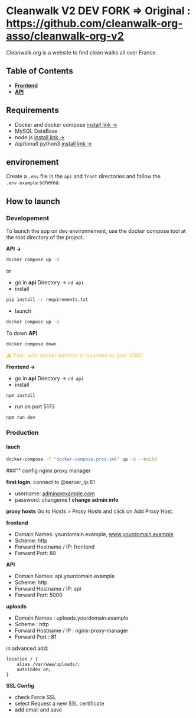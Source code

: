 # Cleanwalk V2 DEV FORK => Original : https://github.com/cleanwalk-org-asso/cleanwalk-org-v2

Cleanwalk.org is a website to find clean walks all over France.

## Table of Contents

- **[Frontend](front/README.md)**
- **[API](api/README.md)**

## Requirements

- Docker and docker compose [install link ->](https://docs.docker.com/engine/install/)
- MySQL DataBase
- node.js [install link ->](https://nodejs.org/fr)
- *(optional)* python3 [install link ->](https://www.python.org/downloads/)

## environement
Create a `.env` file in the `api` and `front` directories and follow the `.env.example` schema.

## How to launch

### Developement

To launch the app on dev environnement, use the docker compose tool at the root directory of the project.

**API ->**

```bash
docker compose up -d
```
or <br />
- go in **api** Directory -> `cd api`
- install
```bash
pip install -r requirements.txt
```
- launch
```bash
docker compose up -d
```

To down **API**

```bash
docker compose down
```

<div style="color:#f1c232">⚠️ Tips : with docker Adminer is launched on port :8080 </div>

**Frontend ->**
- go in **api** Directory -> `cd api`
- install
```bash
npm install
```
- run on port 5173
```bash
npm run dev
```

### Production

#### lauch
```bash
docker-compose -f "docker-compose.prod.yml" up -d --build
```

###"" config nginx proxy manager

**first login**: connect to @server_ip:81
- username: admin@example.com
- password: changeme    **! change admin info**

**proxy hosts**
Go to Hosts > Proxy Hosts and click on Add Proxy Host.

**frontend**
- Domain Names: yourdomain.example, www.yourdomain.example
- Scheme: http
- Forward Hostname / IP: frontend
- Forward Port: 80

**API**
- Domain Names: api.yourdomain.example
- Scheme: http
- Forward Hostname / IP: api
- Forward Port: 5000

**uploads**
- Domain Names : uploads.yourdomain.example
- Scheme : http
- Forward Hostname / IP : nginx-proxy-manager
- Forward Port : 81

in advanced add:
```
location / {
    alias /var/www/uploads/;
    autoindex on;
}
```

**SSL Config**
- check Force SSL
- select Request a new SSL certificate
- add email and save





